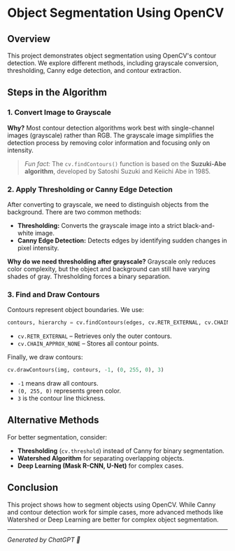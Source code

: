 # Object Segmentation Using OpenCV

## Overview
This project demonstrates object segmentation using OpenCV's contour detection. We explore different methods, including grayscale conversion, thresholding, Canny edge detection, and contour extraction.

## Steps in the Algorithm

### 1. Convert Image to Grayscale
**Why?** Most contour detection algorithms work best with single-channel images (grayscale) rather than RGB. The grayscale image simplifies the detection process by removing color information and focusing only on intensity.

> *Fun fact:* The `cv.findContours()` function is based on the **Suzuki-Abe algorithm**, developed by Satoshi Suzuki and Keiichi Abe in 1985.

### 2. Apply Thresholding or Canny Edge Detection
After converting to grayscale, we need to distinguish objects from the background. There are two common methods:

- **Thresholding:** Converts the grayscale image into a strict black-and-white image.
- **Canny Edge Detection:** Detects edges by identifying sudden changes in pixel intensity.

**Why do we need thresholding after grayscale?**
Grayscale only reduces color complexity, but the object and background can still have varying shades of gray. Thresholding forces a binary separation.

### 3. Find and Draw Contours
Contours represent object boundaries. We use:
```python
contours, hierarchy = cv.findContours(edges, cv.RETR_EXTERNAL, cv.CHAIN_APPROX_NONE)
```
- `cv.RETR_EXTERNAL` – Retrieves only the outer contours.
- `cv.CHAIN_APPROX_NONE` – Stores all contour points.

Finally, we draw contours:
```python
cv.drawContours(img, contours, -1, (0, 255, 0), 3)
```
- `-1` means draw all contours.
- `(0, 255, 0)` represents green color.
- `3` is the contour line thickness.

## Alternative Methods
For better segmentation, consider:
- **Thresholding** (`cv.threshold`) instead of Canny for binary segmentation.
- **Watershed Algorithm** for separating overlapping objects.
- **Deep Learning (Mask R-CNN, U-Net)** for complex cases.

## Conclusion
This project shows how to segment objects using OpenCV. While Canny and contour detection work for simple cases, more advanced methods like Watershed or Deep Learning are better for complex object segmentation.

---
*Generated by ChatGPT 🤖*

